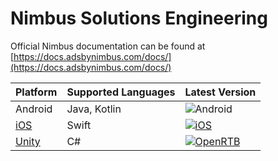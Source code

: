 # Nimbus Solutions Engineering

Official Nimbus documentation can be found at [https://docs.adsbynimbus.com/docs/](https://docs.adsbynimbus.com/docs/)

| Platform                                       | Supported Languages | Latest Version                                                                                                                       |
|------------------------------------------------|---------------------|--------------------------------------------------------------------------------------------------------------------------------------|
| Android                                        | Java, Kotlin        | ![Android](https://img.shields.io/badge/release-v2.27.0-blue)                                                                        |
| [iOS](/../../../../adsbynimbus/nimbus-ios-sdk) | Swift               | [![iOS](https://img.shields.io/github/v/release/adsbynimbus/nimbus-ios-sdk)](https://github.com/adsbynimbus/nimbus-ios-sdk/releases) |
| [Unity](/../../../../adsbynimbus/nimbus-unity) | C#                  | [![OpenRTB](https://img.shields.io/github/v/release/adsbynimbus/nimbus-unity)](https://github.com/adsbynimbus/nimbus-unity/releases) |
[]()
